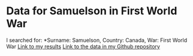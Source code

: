 # Data for Samuelson in First World War
I searched for: *Surname: Samuelson, Country: Canada, War: First World War
[Link to my results](http://www.cwgc.org/find-war-dead.aspx)
[Link to the data in my Github repository](https://github.com/CodySamuelson/hist3814o/blob/master/CasualtySearch_Samuelson.csv)
